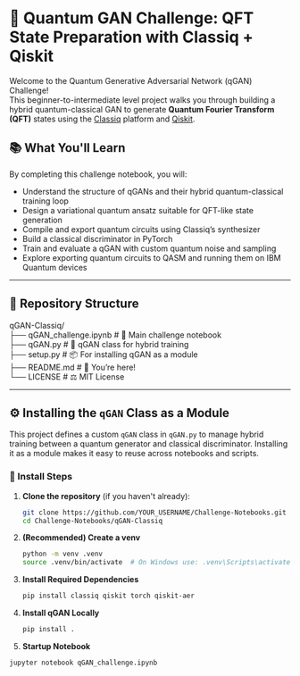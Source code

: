 # 🧠 Quantum GAN Challenge: QFT State Preparation with Classiq + Qiskit

Welcome to the Quantum Generative Adversarial Network (qGAN) Challenge!  
This beginner-to-intermediate level project walks you through building a hybrid quantum-classical GAN to generate **Quantum Fourier Transform (QFT)** states using the [Classiq](https://classiq.io) platform and [Qiskit](https://qiskit.org).

## 📚 What You'll Learn

By completing this challenge notebook, you will:

- Understand the structure of qGANs and their hybrid quantum-classical training loop
- Design a variational quantum ansatz suitable for QFT-like state generation
- Compile and export quantum circuits using Classiq’s synthesizer
- Build a classical discriminator in PyTorch
- Train and evaluate a qGAN with custom quantum noise and sampling
- Explore exporting quantum circuits to QASM and running them on IBM Quantum devices

---

## 📁 Repository Structure
qGAN-Classiq/  
├── qGAN_challenge.ipynb       # 🧪 Main challenge notebook  
├── qGAN.py                    # 🧠 qGAN class for hybrid training  
├── setup.py                   # 📦 For installing qGAN as a module  
├── README.md                  # 📄 You’re here!  
└── LICENSE                    # ⚖️ MIT License

---

## ⚙️ Installing the `qGAN` Class as a Module

This project defines a custom `qGAN` class in `qGAN.py` to manage hybrid training between a quantum generator and classical discriminator. Installing it as a module makes it easy to reuse across notebooks and scripts.

### 🧪 Install Steps

1. **Clone the repository** (if you haven't already):  
   ```bash  
   git clone https://github.com/YOUR_USERNAME/Challenge-Notebooks.git  
   cd Challenge-Notebooks/qGAN-Classiq  

3. **(Recommended) Create a venv**
   ```bash   
   python -m venv .venv  
   source .venv/bin/activate  # On Windows use: .venv\Scripts\activate  
   
6. **Install Required Dependencies**
   ```bash  
   pip install classiq qiskit torch qiskit-aer  

8. **Install qGAN Locally**
   ```bash  
   pip install .  

10. **Startup Notebook**
   ```bash  
   jupyter notebook qGAN_challenge.ipynb  
